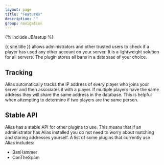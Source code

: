 ```yaml
---
layout: page
title: "Features"
description: ""
group: navigation
---
```

{% include JB/setup %}

<p class="lead">{{ site.title }} allows administrators and other trusted users to check if a player has used any other account on your server. It is a lightweight solution for all servers. The plugin stores all bans in a database of your choice.</p>

## Tracking 

Alias automatically tracks the IP address of every player who joins your server and then associates it with a player. If multiple players have the same address they will share the same address in the database. This is helpful when attempting to determine if two players are the same person.

## Stable API

Alias has a stable API for other plugins to use. This means that if an administrator has Alias installed you do not need to worry about matching and storing addresses yourself. A list of some plugins that currently use Alias includes:

* BanHammer
* CanTheSpam
